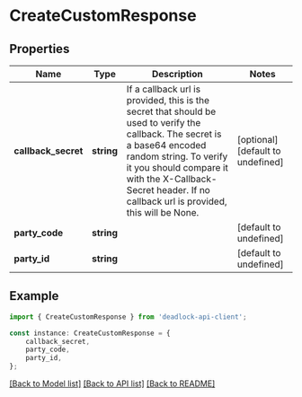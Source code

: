 # CreateCustomResponse


## Properties

Name | Type | Description | Notes
------------ | ------------- | ------------- | -------------
**callback_secret** | **string** | If a callback url is provided, this is the secret that should be used to verify the callback. The secret is a base64 encoded random string. To verify it you should compare it with the X-Callback-Secret header. If no callback url is provided, this will be None. | [optional] [default to undefined]
**party_code** | **string** |  | [default to undefined]
**party_id** | **string** |  | [default to undefined]

## Example

```typescript
import { CreateCustomResponse } from 'deadlock-api-client';

const instance: CreateCustomResponse = {
    callback_secret,
    party_code,
    party_id,
};
```

[[Back to Model list]](../README.md#documentation-for-models) [[Back to API list]](../README.md#documentation-for-api-endpoints) [[Back to README]](../README.md)
